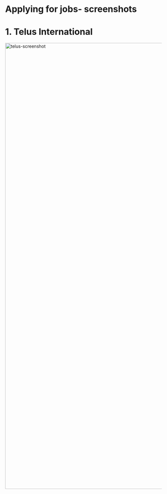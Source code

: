 # Applying for jobs- screenshots


# 1. Telus International
<img width="1436" alt="telus-screenshot" src="https://user-images.githubusercontent.com/49801538/115133147-3e718c00-9fc3-11eb-8593-bd5079a83faa.png">

